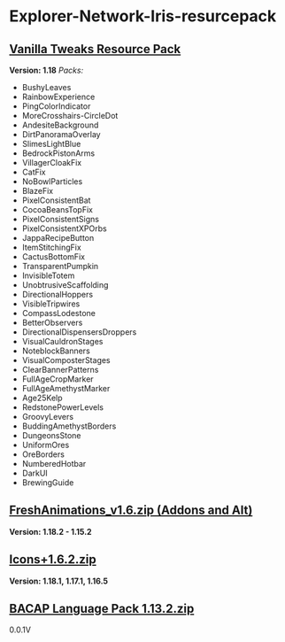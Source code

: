 # Explorer-Network-Iris-resurcepack

## [Vanilla Tweaks Resource Pack](https://vanillatweaks.net/picker/resource-packs/)
**Version: 1.18**
*Packs:*
* BushyLeaves
* RainbowExperience
* PingColorIndicator
* MoreCrosshairs-CircleDot
* AndesiteBackground
* DirtPanoramaOverlay
* SlimesLightBlue
* BedrockPistonArms
* VillagerCloakFix
* CatFix
* NoBowlParticles
* BlazeFix
* PixelConsistentBat
* CocoaBeansTopFix
* PixelConsistentSigns
* PixelConsistentXPOrbs
* JappaRecipeButton
* ItemStitchingFix
* CactusBottomFix
* TransparentPumpkin
* InvisibleTotem
* UnobtrusiveScaffolding
* DirectionalHoppers
* VisibleTripwires
* CompassLodestone
* BetterObservers
* DirectionalDispensersDroppers
* VisualCauldronStages
* NoteblockBanners
* VisualComposterStages
* ClearBannerPatterns
* FullAgeCropMarker
* FullAgeAmethystMarker
* Age25Kelp
* RedstonePowerLevels
* GroovyLevers
* BuddingAmethystBorders
* DungeonsStone
* UniformOres
* OreBorders
* NumberedHotbar
* DarkUI
* BrewingGuide

## [FreshAnimations_v1.6.zip (Addons and Alt)](https://www.curseforge.com/minecraft/texture-packs/fresh-animations)
**Version: 1.18.2 - 1.15.2**

## [Icons+1.6.2.zip](https://www.curseforge.com/minecraft/texture-packs/icons)
**Version: 1.18.1, 1.17.1, 1.16.5**

## [BACAP Language Pack 1.13.2.zip](https://www.planetminecraft.com/data-pack/blazeandcave-s-advancements-pack-1-12/)

0.0.1V
